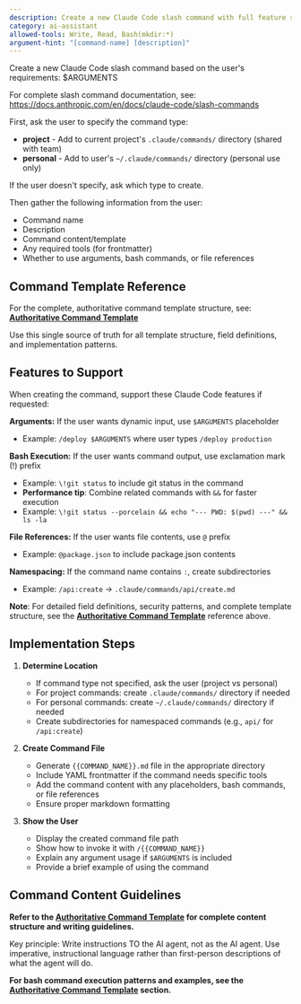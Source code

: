 ```yaml
---
description: Create a new Claude Code slash command with full feature support
category: ai-assistant
allowed-tools: Write, Read, Bash(mkdir:*)
argument-hint: "[command-name] [description]"
---
```


Create a new Claude Code slash command based on the user's requirements: $ARGUMENTS

For complete slash command documentation, see: https://docs.anthropic.com/en/docs/claude-code/slash-commands

First, ask the user to specify the command type:
- **project** - Add to current project's `.claude/commands/` directory (shared with team)
- **personal** - Add to user's `~/.claude/commands/` directory (personal use only)

If the user doesn't specify, ask which type to create.

Then gather the following information from the user:
- Command name
- Description
- Command content/template
- Any required tools (for frontmatter)
- Whether to use arguments, bash commands, or file references

## Command Template Reference

For the complete, authoritative command template structure, see:
**[Authoritative Command Template](../../docs/guides/creating-commands.md#authoritative-command-template)**

Use this single source of truth for all template structure, field definitions, and implementation patterns.

## Features to Support

When creating the command, support these Claude Code features if requested:

**Arguments:** If the user wants dynamic input, use `$ARGUMENTS` placeholder
- Example: `/deploy $ARGUMENTS` where user types `/deploy production`

**Bash Execution:** If the user wants command output, use exclamation mark (!) prefix
- Example: `\!git status` to include git status in the command
- **Performance tip**: Combine related commands with `&&` for faster execution
- Example: `\!git status --porcelain && echo "--- PWD: $(pwd) ---" && ls -la`

**File References:** If the user wants file contents, use `@` prefix
- Example: `@package.json` to include package.json contents

**Namespacing:** If the command name contains `:`, create subdirectories
- Example: `/api:create` → `.claude/commands/api/create.md`

**Note**: For detailed field definitions, security patterns, and complete template structure, see the **[Authoritative Command Template](../../docs/guides/creating-commands.md#authoritative-command-template)** reference above.

## Implementation Steps

1. **Determine Location**
   - If command type not specified, ask the user (project vs personal)
   - For project commands: create `.claude/commands/` directory if needed
   - For personal commands: create `~/.claude/commands/` directory if needed
   - Create subdirectories for namespaced commands (e.g., `api/` for `/api:create`)

2. **Create Command File**
   - Generate `{{COMMAND_NAME}}.md` file in the appropriate directory
   - Include YAML frontmatter if the command needs specific tools
   - Add the command content with any placeholders, bash commands, or file references
   - Ensure proper markdown formatting

3. **Show the User**
   - Display the created command file path
   - Show how to invoke it with `/{{COMMAND_NAME}}`
   - Explain any argument usage if `$ARGUMENTS` is included
   - Provide a brief example of using the command

## Command Content Guidelines

**Refer to the [Authoritative Command Template](../../docs/guides/creating-commands.md#authoritative-command-template) for complete content structure and writing guidelines.**

Key principle: Write instructions TO the AI agent, not as the AI agent. Use imperative, instructional language rather than first-person descriptions of what the agent will do.

**For bash command execution patterns and examples, see the [Authoritative Command Template](../../docs/guides/creating-commands.md#authoritative-command-template) section.**